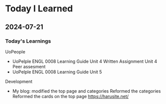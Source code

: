 # Today I Learned

## 2024-07-21

### Today's Learnings

UoPeople
 - UoPelple ENGL 0008 Learning Guide Unit 4
   Written Assignment Unit 4 Peer assesment
 - UoPelple ENGL 0008 Learning Guide Unit 5

Development
 - My blog: modified the top page and categories
   Reformed the categories
   Reformed the cards on the top page
   https://harusite.net/


